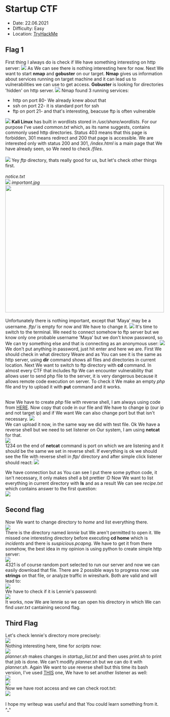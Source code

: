 <h1>Startup CTF</h1>
<ul>
  <li>Date: 22.06.2021</li>
  <li>Difficulty: Easy</li>
  <li>Location: <a href="https://tryhackme.com/room/startup">TryHackMe</a>
</ul>
<h2>Flag 1</h2>
First thing I always do is check if We have something interesting on http server:
<img src="https://github.com/Brodek-sec/CTF-Write-up/blob/main/Startup%20CTF/photos/index.png"></img>
As We can see there is nothing interesting here for now. Next We want to start <b>nmap</b> and <b>gobuster</b> on our target. <b>Nmap</b> gives us information about services running on target machine and it can lead us to vulnerabilities we can use to get access. <b>Gobuster</b> is looking for directories 'hidden' on http server.
<img src="https://github.com/Brodek-sec/CTF-Write-up/blob/main/Startup%20CTF/photos/nmap.png"></img>
Nmap found 3 running services:
<ul>
  <li>http on port 80- We already knew about that</li>
  <li>ssh on port 22- it is standard port for ssh</li>
  <li>ftp on port 21- and that's interesting, beacuse ftp is often vulnerable</li>
</ul>
<img src="https://github.com/Brodek-sec/CTF-Write-up/blob/main/Startup%20CTF/photos/gobuster.png"></img>
<b>Kali Linux</b> has built in wordlists stored in <i>/usr/share/wordlists</i>. For our purpose I've used <i>common.txt</i> which, as its name suggests, contains commonly used http directories. Status 403 means that this page is forbidden, 301 means redirect and 200 that page is accessible. We are interested only with status 200 and 301, <i>/index.html</i> is a main page that We have already seen, so We need to check <i>/files</i>.<br><br>
<img src="https://github.com/Brodek-sec/CTF-Write-up/blob/main/Startup%20CTF/photos/files.png"></img>
Yey <i>ftp</i> directory, thats really good for us, but let's check other things first.<br><br>
<i>notice.txt</i><br>
<img src="https://github.com/Brodek-sec/CTF-Write-up/blob/main/Startup%20CTF/photos/notice.png"></img>
<i>important.jpg</i><br>
<img src="https://github.com/Brodek-sec/CTF-Write-up/blob/main/Startup%20CTF/photos/important.png" height="400" width="500"></img><br><br>
Unfortunately there is nothing important, except that 'Maya' may be a username.
<i>ftp/</i> is empty for now and We have to change it.
<img src="https://github.com/Brodek-sec/CTF-Write-up/blob/main/Startup%20CTF/photos/ftp.png"></img>
It's time to switch to the terminal. We need to connect somehow to ftp server but we know only one probable username 'Maya' but we don't know password, so We can try something else and that is connecting as an anonymous user:
<img src="https://github.com/Brodek-sec/CTF-Write-up/blob/main/Startup%20CTF/photos/ftp1.png"></img>
We don't put anything in password, just hit enter and here we are. First We should check in what directory Weare and as You can see it is the same as http server, using <b>dir</b> command shows all files and directories in current location. Next We want to switch to ftp directory with <b>cd</b> command. In almost every CTF that includes ftp We can encounter vulnerability that allows user to send php file to the server, it is very dangerous because it allows remote code execution on server. To check it We make an empty <i>php</i> file and try to upload it with <b>put</b> command and it works.<br><br>

Now We have to create <i>php</i> file with reverse shell, I am always using code from <a href="https://github.com/pentestmonkey/php-reverse-shell/blob/master/php-reverse-shell.php">HERE</a>. Now copy that code in our file and We have to change ip (our ip and not target ip) and if We want We can also change port but that isn't necessary.
<img src="https://github.com/Brodek-sec/CTF-Write-up/blob/main/Startup%20CTF/photos/reversephp.png"></img><br>
We can upload it now, in the same way we did with test file. Ok We have a reverse shell but we need to set listener on Our system, I am using <b>netcat</b> for that.<br>
<img src="https://github.com/Brodek-sec/CTF-Write-up/blob/main/Startup%20CTF/photos/nc.png"></img><br>
1234 on the end of <b>netcat</b> command is port on which we are listening and it should be the same we set in reverse shell. If everything is ok we should see the file with reverse shell in <i>ftp/</i> directory and after simple click listener should react:
<img src="https://github.com/Brodek-sec/CTF-Write-up/blob/main/Startup%20CTF/photos/reversedone.png"></img><br>

We have connection but as You can see I put there some python code, it isn't necessary, it only makes shell a bit prettier :D Now We want to list everything in current directory with <b>ls</b> and as a result We can see <i>recipe.txt</i> which contains answer to the first question:<br>
<img src="https://github.com/Brodek-sec/CTF-Write-up/blob/main/Startup%20CTF/photos/1flag.png"></img><br>
<h2>Second flag</h2>
Now We want to change directory to <i>home</i> and list everything there. <br>
<img src="https://github.com/Brodek-sec/CTF-Write-up/blob/main/Startup%20CTF/photos/permdenied.png"></img><br>
There is the directory named <i>lennie</i> but We aren't permitted to open it. We missed one interesting directory before executing <b>cd home</b> which is <i>incidents</i> and there is <i>suspicious.pcapng</i>. We have to get it from there somehow, the best idea in my opinion is using python to create simple http server:<br>
<img src="https://github.com/Brodek-sec/CTF-Write-up/blob/main/Startup%20CTF/photos/server.png"></img><br>
4321 is of course random port selected to run our server and now we can easily download that file. There are 2 possible ways to progress now: use <b>strings</b> on that file, or analyze traffic in wireshark. Both are valid and will lead to:<br>
<img src="https://github.com/Brodek-sec/CTF-Write-up/blob/main/Startup%20CTF/photos/wiresharktcpflow.png"></img><br>
We have to check if it is Lennie's password:<br>
<img src="https://github.com/Brodek-sec/CTF-Write-up/blob/main/Startup%20CTF/photos/lennieuser.png"></img><br>
It works, now We are lennie so we can open his directory in which We can find <i>user.txt</i> cantaining second flag.
<br><h2>Third Flag</h2>
Let's check lennie's directory more precisely:<br>
<img src="https://github.com/Brodek-sec/CTF-Write-up/blob/main/Startup%20CTF/photos/documents.png"></img><br>
Nothing interesting here, time for <i>scripts</i> now:<br>
<img src="https://github.com/Brodek-sec/CTF-Write-up/blob/main/Startup%20CTF/photos/scripts.png"></img><br>
<i>planner.sh</i> makes changes in <i>startup_list.txt</i> and then uses <i>print.sh</i> to print that job is done. We can't modify <i>planner.sh</i> but we can do it with <i>planner.sh</i>. Again We want to use reverse shell but this time its bash version, I've used <a href="https://pentestmonkey.net/cheat-sheet/shells/reverse-shell-cheat-sheet">THIS</a> one, We have to set another listener as well:<br>
<img src="https://github.com/Brodek-sec/CTF-Write-up/blob/main/Startup%20CTF/photos/bashscript.png"></img><br>
<img src="https://github.com/Brodek-sec/CTF-Write-up/blob/main/Startup%20CTF/photos/rootnc.png"></img><br>
Now we have root access and we can check root.txt:<br>
<img src="https://github.com/Brodek-sec/CTF-Write-up/blob/main/Startup%20CTF/photos/roottxt.png"></img><br>
<br>
I hope my writeup was useful and that You could learn something from it. ^_^ 
